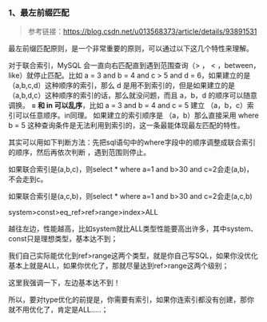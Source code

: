 ### 1、最左前缀匹配

> 参考链接：https://blog.csdn.net/u013568373/article/details/93891531

最左前缀匹配原则，是一个非常重要的原则，可以通过以下这几个特性来理解。

对于联合索引，MySQL 会一直向右匹配直到遇到范围查询（> ， < ，between，like）就停止匹配。比如 a = 3 and b = 4 and c > 5 and d = 6，如果建立的是（a,b,c,d）这种顺序的索引，那么 d 是用不到索引的，但是如果建立的是 （a,b,d,c）这种顺序的索引的话，那么就没问题，而且 a，b，d 的顺序可以随意调换。
**= 和 in 可以乱序**，比如 a = 3 and b = 4 and c = 5 建立 （a，b，c）索引可以任意顺序。in同理。
如果建立的索引顺序是 （a，b）那么直接采用 where b = 5 这种查询条件是无法利用到索引的，这一条最能体现最左匹配的特性。

其实可以用如下判断方法：先把sql语句中的where字段中的顺序调整成联合索引的顺序，然后再依次判断 ，遇到范围则停止。

如果联合索引是(a,b,c)，则select * where a=1 and b>30 and c=2会走(a,b)，不会走到c。

如果联合索引是(a,c,b)，则select * where a=1 and b>30 and c=2会走(a,c,b)





system>const>eq_ref>ref>range>index>ALL

越往左边，性能越高，比如system就比ALL类型性能要高出许多，其中system、const只是理想类型，基本达不到；

我们自己实际能优化到ref>range这两个类型，就是你自己写SQL，如果你没优化基本上就是ALL，如果你优化了，那就尽量达到ref>range这两个级别；

这里我强调一下，左边基本达不到！

所以，要对type优化的前提是，你需要有索引，如果你连索引都没有创建，那你就不用优化了，肯定是ALL.....；
